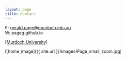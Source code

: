 ```yaml
--- 
layout: page
title: Contact
---
```



E: gerald.page@murdoch.edu.au  
W: pageg.github.io

[[Murdoch University]](https://researchportal.murdoch.edu.au/esploro/profile/gerald_page/overview)

![home_image]({{ site.url }}/images/Page_small_zoom.jpg)

